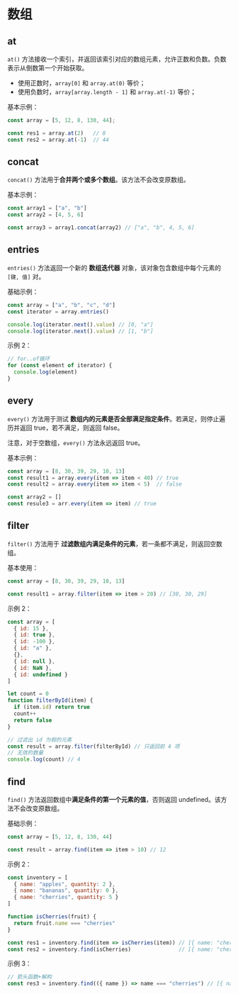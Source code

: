 # 数组

## at

`at()` 方法接收一个索引，并返回该索引对应的数组元素，允许正数和负数。负数表示从倒数第一个开始获取。

- 使用正数时，`array[0]` 和 `array.at(0)` 等价；
- 使用负数时，`array[array.length - 1]` 和 `array.at(-1)` 等价；

基本示例：

```js
const array = [5, 12, 8, 130, 44];

const res1 = array.at(2)   // 8
const res2 = array.at(-1)  // 44
```



## concat

`concat()` 方法用于**合并两个或多个数组**。该方法不会改变原数组。

基本示例：

```js
const array1 = ["a", "b"]
const array2 = [4, 5, 6]

const array3 = array1.concat(array2) // ["a", "b", 4, 5, 6]
```



## entries

`entries()` 方法返回一个新的 **数组迭代器** 对象，该对象包含数组中每个元素的 `[键, 值]` 对。

基础示例：

```js
const array = ["a", "b", "c", "d"]
const iterator = array.entries()

console.log(iterator.next().value) // [0, "a"]
console.log(iterator.next().value) // [1, "b"]
```

示例 2：

```js
// for..of循环
for (const element of iterator) {
  console.log(element)
}
```



## every

`every()` 方法用于测试 **数组内的元素是否全部满足指定条件**。若满足，则停止遍历并返回 true，若不满足，则返回 false。

注意，对于空数组，`every()` 方法永远返回 true。 

基本示例：

```js
const array = [8, 30, 39, 29, 10, 13]
const result1 = array.every(item => item < 40) // true
const result2 = array.every(item => item < 5)  // false

const array2 = []
const resule3 = arr.every(item => item) // true
```



## filter

`filter()` 方法用于 **过滤数组内满足条件的元素**，若一条都不满足，则返回空数组。

基本使用：

```js
const array = [8, 30, 39, 29, 10, 13]

const result1 = array.filter(item => item > 20) // [30, 30, 29]
```

示例 2：

```js
const array = [
  { id: 15 },
  { id: true },
  { id: -100 },
  { id: "a" },
  {},
  { id: null },
  { id: NaN },
  { id: undefined }
]

let count = 0
function filterById(item) {
  if (item.id) return true
  count++
  return false
}

// 过滤出 id 为假的元素
const result = array.filter(filterById) // 只返回前 4 项
// 无效的数量
console.log(count) // 4
```



## find

`find()` 方法返回数组中**满足条件的第一个元素的值**，否则返回 undefined。该方法不会改变原数组。

基础示例：

```js
const array = [5, 12, 8, 130, 44]

const result = array.find(item => item > 10) // 12
```

示例 2：

```js
const inventory = [
  { name: "apples", quantity: 2 },
  { name: "bananas", quantity: 0 },
  { name: "cherries", quantity: 5 }
]

function isCherries(fruit) {
  return fruit.name === "cherries"
}

const res1 = inventory.find(item => isCherries(item)) // [{ name: "cherries", quantity: 5 }]
const res2 = inventory.find(isCherries) 			  // [{ name: "cherries", quantity: 5 }]
```

示例 3：

```js
// 箭头函数+解构
const res3 = inventory.find(({ name }) => name === "cherries") // [{ name: "cherries", quantity: 5 }]
```



